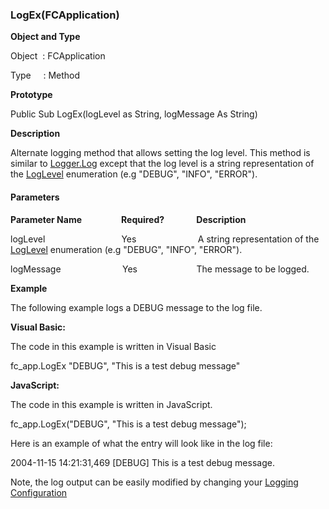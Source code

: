 ### LogEx(FCApplication)

**Object and Type**

Object  : FCApplication

Type     : Method

**Prototype**

Public Sub LogEx(logLevel as String, logMessage As String)

**Description**

Alternate logging method that allows setting the log level. This method is similar to [Logger.Log](../FChoice.Common~FChoice.Common.Logger~Log.md) except that the log level is a string representation of the [LogLevel](../FChoice.Common~FChoice.Common.LogLevel.md) enumeration (e.g "DEBUG", "INFO", "ERROR").

#### Parameters
**Parameter Name**                **Required?**             **Description**

logLevel                               Yes                         A string representation of the [LogLevel](../FChoice.Common~FChoice.Common.LogLevel.md) enumeration (e.g "DEBUG", "INFO", "ERROR").

logMessage                         Yes                        The message to be logged.

**Example**

The following example logs a DEBUG message to the log file.

**Visual Basic:**

The code in this example is written in Visual Basic

fc_app.LogEx "DEBUG", "This is a test debug message"

**JavaScript:**

The code in this example is written in JavaScript.

fc_app.LogEx("DEBUG", "This is a test debug message");

Here is an example of what the entry will look like in the log file:

2004-11-15 14:21:31,469 \[DEBUG\] This is a test debug message.

Note, the log output can be easily modified by changing your [Logging Configuration](/articles/logging/logging_samples.html)
